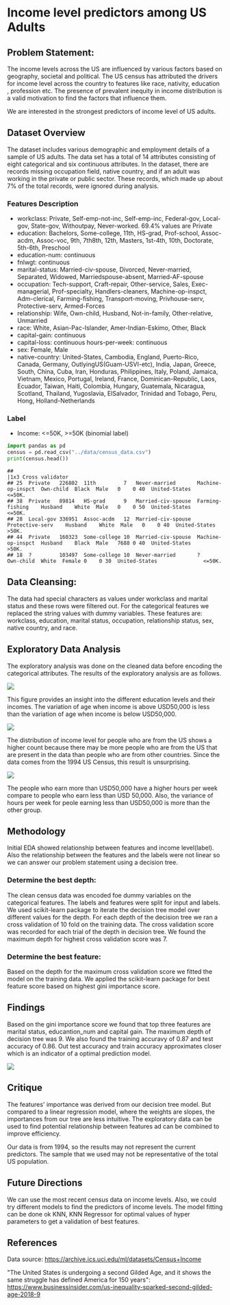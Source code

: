 Income level predictors among US Adults
================

Problem Statement:
------------------

The income levels across the US are influenced by various factors based on geography, societal and political. The US census has attributed the drivers for income level across the country to features like race, nativity, education , profession etc. The presence of prevalent inequity in income distribution is a valid motivation to find the factors that influence them.

We are interested in the strongest predictors of income level of US adults.

Dataset Overview
----------------

The dataset includes various demographic and employment details of a sample of US adults. The data set has a total of 14 attributes consisting of eight categorical and six continuous attributes. In the dataset, there are records missing occupation field, native country, and if an adult was working in the private or public sector. These records, which made up about 7% of the total records, were ignored during analysis.

### Features Description

-   workclass: Private, Self-emp-not-inc, Self-emp-inc, Federal-gov, Local-gov, State-gov, Withoutpay, Never-worked. 69.4% values are Private
-   education: Bachelors, Some-college, 11th, HS-grad, Prof-school, Assoc-acdm, Assoc-voc, 9th, 7th8th, 12th, Masters, 1st-4th, 10th, Doctorate, 5th-6th, Preschool
-   education-num: continuous
-   fnlwgt: continuous
-   marital-status: Married-civ-spouse, Divorced, Never-married, Separated, Widowed, Marriedspouse-absent, Married-AF-spouse
-   occupation: Tech-support, Craft-repair, Other-service, Sales, Exec-managerial, Prof-specialty, Handlers-cleaners, Machine-op-inspct, Adm-clerical, Farming-fishing, Transport-moving, Privhouse-serv, Protective-serv, Armed-Forces
-   relationship: Wife, Own-child, Husband, Not-in-family, Other-relative, Unmarried
-   race: White, Asian-Pac-Islander, Amer-Indian-Eskimo, Other, Black
-   capital-gain: continuous
-   capital-loss: continuous hours-per-week: continuous
-   sex: Female, Male
-   native-country: United-States, Cambodia, England, Puerto-Rico, Canada, Germany, OutlyingUS(Guam-USVI-etc), India, Japan, Greece, South, China, Cuba, Iran, Honduras, Philippines, Italy, Poland, Jamaica, Vietnam, Mexico, Portugal, Ireland, France, Dominican-Republic, Laos, Ecuador, Taiwan, Haiti, Colombia, Hungary, Guatemala, Nicaragua, Scotland, Thailand, Yugoslavia, ElSalvador, Trinidad and Tobago, Peru, Hong, Holland-Netherlands

### Label

-   Income: &lt;=50K, &gt;=50K (binomial label)

``` python
import pandas as pd
census = pd.read_csv("../data/census_data.csv")
print(census.head())
```

    ##                                                                                                                                 |1x3 Cross validator
    ## 25  Private   226802  11th         7   Never-married       Machine-op-inspct  Own-child  Black  Male   0    0 40  United-States               <=50K.
    ## 38  Private   89814   HS-grad      9   Married-civ-spouse  Farming-fishing    Husband    White  Male   0    0 50  United-States               <=50K.
    ## 28  Local-gov 336951  Assoc-acdm   12  Married-civ-spouse  Protective-serv    Husband    White  Male   0    0 40  United-States                >50K.
    ## 44  Private   160323  Some-college 10  Married-civ-spouse  Machine-op-inspct  Husband    Black  Male   7688 0 40  United-States                >50K.
    ## 18  ?         103497  Some-college 10  Never-married       ?                  Own-child  White  Female 0    0 30  United-States               <=50K.

Data Cleansing:
---------------

The data had special characters as values under workclass and marital status and these rows were filtered out. For the categorical features we replaced the string values with dummy variables. These features are: workclass, education, marital status, occupation, relationship status, sex, native country, and race.

Exploratory Data Analysis
-------------------------

The exploratory analysis was done on the cleaned data before encoding the categorical attributes. The results of the exploratory analysis are as follows.

![](../results/fig_grid_violin.png)

This figure provides an insight into the different education levels and their incomes. The variation of age when income is above USD50,000 is less than the variation of age when income is below USD50,000.

![](../results/fig_nc_bar.png)

The distribution of income level for people who are from the US shows a higher count because there may be more people who are from the US that are present in the data than people who are from other countries. Since the data comes from the 1994 US Census, this result is unsurprising.

![](../results/fig_hpw_violin.png)

The people who earn more than USD50,000 have a higher hours per week compare to people who earn less than USD 50,000. Also, the variance of hours per week for peole earning less than USD50,000 is more than the other group.

Methodology
-----------

Initial EDA showed relationship between features and income level(label). Also the relationship between the features and the labels were not linear so we can answer our problem statement using a decision tree.

### Determine the best depth:

The clean census data was encoded foe dummy variables on the categorical features. The labels and features were split for input and labels. We used scikit-learn package to iterate the decision tree model over different values for the depth. For each depth of the decision tree we ran a cross validation of 10 fold on the training data. The cross validation score was recorded for each trial of the depth in decision tree. We found the maximum depth for highest cross validation score was 7.

### Determine the best feature:

Based on the depth for the maximum cross validation score we fitted the model on the training data. We applied the scikit-learn package for best feature score based on highest gini importance score.

Findings
--------

Based on the gini importance score we found that top three features are marital status, educantion\_num and capital gain. The maximum depth of decision tree was 9. We also found the training accuravy of 0.87 and test accuracy of 0.86. Out test accuracy and train accuracy approximates closer which is an indicator of a optimal prediction model.

![](../results/fig_importances.png)

Critique
--------

The features' importance was derived from our decision tree model. But compared to a linear regression model, where the weights are slopes, the importances from our tree are less intuitive. The exploratory data can be used to find potential relationship between features ad can be combined to improve efficiency.

Our data is from 1994, so the results may not represent the current predictors. The sample that we used may not be representative of the total US population.

Future Directions
-----------------

We can use the most recent census data on income levels. Also, we could try different models to find the predictors of income levels. The model fitting can be done ok KNN, KNN Regressor for optimal values of hyper parameters to get a validation of best features.

References
----------

Data source: <https://archive.ics.uci.edu/ml/datasets/Census+Income>

"The United States is undergoing a second Gilded Age, and it shows the same struggle has defined America for 150 years": <https://www.businessinsider.com/us-inequality-sparked-second-gilded-age-2018-9>
